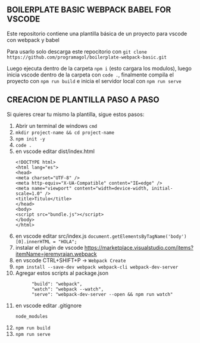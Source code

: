 ## BOILERPLATE BASIC WEBPACK BABEL FOR VSCODE

Este repositorio contiene una plantilla básica de un proyecto para vscode con webpack y babel

Para usarlo solo descarga este repocitorio con
```git clone https://github.com/programagol/boilerplate-webpack-basic.git```

 Luego ejecuta dentro de la carpeta ```npm i``` (esto cargara los modulos), luego inicia vscode dentro de la carpeta con ```code .```, finalmente compila el proyecto con ```npm run build``` e inicia el servidor local con ```npm run serve```


## CREACION DE PLANTILLA PASO A PASO
Si quieres crear tu mismo la plantilla, sigue estos pasos:
1. Abrir un terminal de windows ```cmd```
1. ```mkdir project-name && cd project-name```
1. ```npm init -y```
1. ```code .```
1. en vscode editar dist/index.html
      ```
      <!DOCTYPE html>
      <html lang="es">
      <head>
      <meta charset="UTF-8" />
      <meta http-equiv="X-UA-Compatible" content="IE=edge" />
      <meta name="viewport" content="width=device-width, initial-scale=1.0" />
      <title>Titulo</title>
      </head>
      <body>
      <script src="bundle.js"></script>
      </body>
      </html>
      ```
1. en vscode editar src/index.js
      ```document.getElementsByTagName('body')[0].innerHTML = "HOLA";```
1. instalar el plugin de vscode https://marketplace.visualstudio.com/items?itemName=jeremyrajan.webpack
1. en vscode CTRL+SHIFT+P -> ```Webpack Create```
1. ```npm install --save-dev webpack webpack-cli webpack-dev-server```
1. Agregar estos scripts al package.json
      ```
            "build": "webpack",
            "watch": "webpack --watch",
            "serve": "webpack-dev-server --open && npm run watch"
      ```
1. en vscode editar  .gitignore
      ```
      node_modules  
      ```
1. ```npm run build```
1. ```npm run serve```
